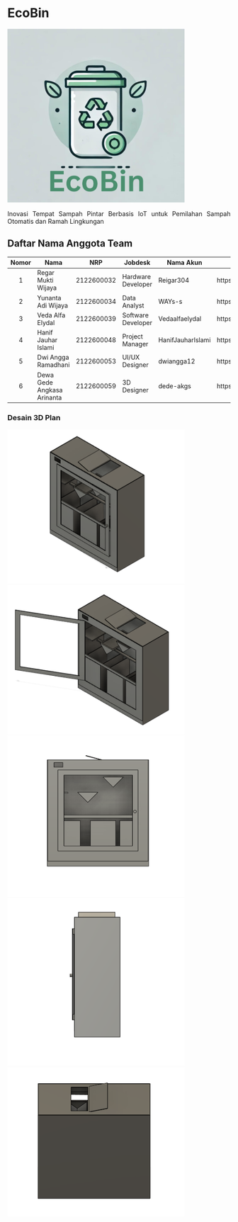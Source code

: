 <!DOCTYPE html>
<html lang="id">
<head>
    <meta charset="UTF-8">
    <meta name="viewport" content="width=device-width, initial-scale=1.0">
    <meta http-equiv="X-UA-Compatible" content="ie=edge">
<h1>
EcoBin
</h1>
    <img src= "https://github.com/HanifJauharIslami/EcoBin/blob/main/Dokumentasi/Logo_EcoBin.png" width = 400>
</head>
<body>
    <div class="container" align=justify>
        <p>Inovasi Tempat Sampah Pintar Berbasis IoT untuk Pemilahan Sampah Otomatis dan Ramah Lingkungan</p>
    </div>
    <h2>Daftar Nama Anggota Team
    </h2>
    <table>
        <thead>
            <tr>
                <th>Nomor</th>
                <th>Nama</th>
                <th>NRP</th>
                <th>Jobdesk</th>
                <th>Nama Akun</th>
                <th>Link Akun</th>
            </tr>
        </thead>
        <tbody>
            <tr>
                <td align = center>1</td>
                <td>Regar Mukti Wijaya</td>
                <td>2122600032</td>
                <td>Hardware Developer</td>
                <td>Reigar304</td>
                <td>https://github.com/Regar304</td>
            </tr>
            <tr>
                <td align = center>2</td>
                <td>Yunanta Adi Wijaya</td>
                <td>2122600034</td>
                <td>Data Analyst</td>
                <td>WAYs-s</td>
                <td>https://github.com/WAYs-s</td>
            </tr>
            <tr>
                <td align = center>3</td>
                <td>Veda Alfa Elydal</td>
                <td>2122600039</td>
                <td>Software Developer</td>
                <td>Vedaalfaelydal</td>
                <td>https://github.com/Vedaalfaelydal</td>
            </tr>
                <tr>
                <td align = center>4</td>
                <td>Hanif Jauhar Islami</td>
                <td>2122600048</td>
                <td>Project Manager</td>
                <td>HanifJauharIslami</td>
                <td>https://github.com/HanifJauharIslami</td>
            </tr>
                <tr>
                <td align = center>5</td>
                <td>Dwi Angga Ramadhani</td>
                <td>2122600053</td>
                <td>UI/UX Designer</td>
                <td>dwiangga12</td>
                <td>https://github.com/dwiangga12</td>
            </tr>
             <tr>
                <td align = center>6</td>
                <td> Dewa Gede Angkasa Arinanta </td>
                <td>2122600059</td>
                <td>3D Designer</td>
                <td>dede-akgs</td>
                <td>https://github.com/dede-akgs</td>
            </tr>
        </tbody>
    </table>
      <h3>Desain 3D Plan
      </h3>
        <img src= "https://github.com/HanifJauharIslami/EcoBin/blob/main/Desain%203D%20EcoBin/Desain%203D%20-%20Tampak%20Sudut.png" width = 400>
        <img src= "https://github.com/HanifJauharIslami/EcoBin/blob/main/Desain%203D%20EcoBin/Desain%203D%20Terbuka%20-%20Tampak%20Sudut.png" width = 400>
        <img src= "https://github.com/HanifJauharIslami/EcoBin/blob/main/Desain%203D%20EcoBin/Desain%203D%20-%20Tampak%20Depan.png" width = 400>
        <img src= "https://github.com/HanifJauharIslami/EcoBin/blob/main/Desain%203D%20EcoBin/Desain%203D%20-%20Tampak%20Samping.png" width = 400>
        <img src= "https://github.com/HanifJauharIslami/EcoBin/blob/main/Desain%203D%20EcoBin/Desain%203D%20-%20Tampak%20Belakang.png" width = 400>
</body>
   

